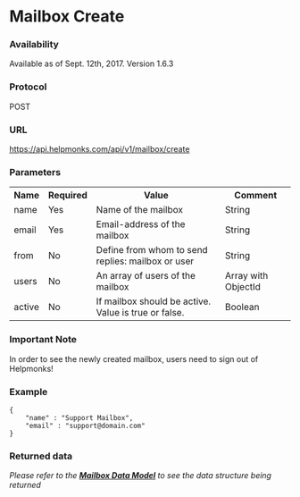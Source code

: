 # Mailbox Create

### Availability

Available as of Sept. 12th, 2017. Version 1.6.3

### Protocol
POST

### URL
https://api.helpmonks.com/api/v1/mailbox/create

### Parameters
<table>
    <tr>
        <th>Name</th>
        <th>Required</th>
        <th>Value</th>
        <th>Comment</th>
    </tr>
    <tr>
        <td>name</td>
        <td>Yes</td>
        <td>Name of the mailbox</td>
        <td>String</td>
    </tr>
    <tr>
        <td>email</td>
        <td>Yes</td>
        <td>Email-address of the mailbox</td>
        <td>String</td>
    </tr>
    <tr>
        <td>from</td>
        <td>No</td>
        <td>Define from whom to send replies: mailbox or user</td>
        <td>String</td>
    </tr>
    <tr>
        <td>users</td>
        <td>No</td>
        <td>An array of users of the mailbox</td>
        <td>Array with ObjectId</td>
    </tr>
    <tr>
        <td>active</td>
        <td>No</td>
        <td>If mailbox should be active. Value is true or false.</td>
        <td>Boolean</td>
    </tr>
</table>

### Important Note

In order to see the newly created mailbox, users need to sign out of Helpmonks!

### Example

```
{
    "name" : "Support Mailbox",
    "email" : "support@domain.com"
}
```

### Returned data

*Please refer to the **[Mailbox Data Model](/api/models/mailbox/)** to see the data structure being returned*

